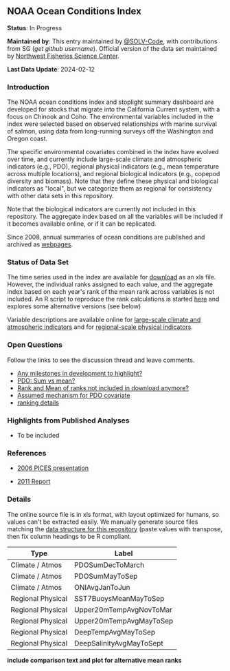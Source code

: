## NOAA Ocean Conditions Index

**Status**: In Progress

**Maintained by**: This entry maintained by [@SOLV-Code](https://github.com/SOLV-Code), with contributions from SG (*get github username*). Official version of the data set maintained by [Northwest Fisheries Science Center](https://www.fisheries.noaa.gov/about/northwest-fisheries-science-center).

**Last Data Update**: 2024-02-12

### Introduction

The NOAA ocean conditions index and stoplight summary dashboard are developed for stocks that migrate into the California Current system, with a focus on Chinook and Coho. The environmental variables included in the index were selected based on observed relationships with marine survival of salmon, using data from long-running surveys off the Washington and Oregon coast.

The specific environmental covariates combined in the index have evolved over time, and currently include large-scale climate and atmospheric indicators (e.g., PDO), regional physical indicators (e.g., mean temperature across multiple locations), and regional biological indicators (e.g., copepod diversity and biomass). Note that they define these physical and biological indicators as "local", but we categorize them as regional for consistency with other data sets in this repository.

Note that the biological indicators are currently not included in this repository. The aggregate index based on all the variables will be included if it becomes available online, or if it can be replicated. 

Since 2008, annual summaries of ocean conditions are published and archived as [webpages](https://www.fisheries.noaa.gov/west-coast/science-data/summary-ocean-indicators-2008-present). 


### Status of Data Set

The time series used in the index are available for 
[download](https://www.fisheries.noaa.gov/west-coast/science-data/ocean-conditions-indicators-trends) as an xls file. However, the individual ranks assigned to each value, and the aggregate index based on each year's rank of the mean rank across variables is not included. An R script to reproduce the rank calculations is started [here](https://github.com/SOLV-Code/Open-Source-Env-Cov-PacSalmon/blob/main/CODE/NOAA_OceanConditionsIndex/1_OceanCondIdx_CalculateRanks.R) and explores some alternative versions (see below)



Variable descriptions are available online for [large-scale climate and atmospheric indicators](https://www.fisheries.noaa.gov/west-coast/science-data/climate-and-atmospheric-indicators) and for [regional-scale physical indicators](https://www.fisheries.noaa.gov/west-coast/science-data/local-physical-indicators).


### Open Questions 

Follow the links to see the discussion thread and leave comments.

* [Any milestones in development to highlight?](https://github.com/SOLV-Code/Open-Source-Env-Cov-PacSalmon/issues/36)
* [PDO: Sum vs mean?](https://github.com/SOLV-Code/Open-Source-Env-Cov-PacSalmon/issues/37)
* [Rank and Mean of ranks not included in download anymore?](https://github.com/SOLV-Code/Open-Source-Env-Cov-PacSalmon/issues/38)
* [Assumed mechanism for PDO covariate](https://github.com/SOLV-Code/Open-Source-Env-Cov-PacSalmon/issues/69)
* [ranking details](https://github.com/SOLV-Code/Open-Source-Env-Cov-PacSalmon/issues/104)

### Highlights from Published Analyses

* To be included





### References

* [2006 PICES presentation](https://meetings.pices.int/publications/presentations/PICES_15/Ann15_S1/S1_Casillas-Peterson.pdf)

* [2011 Report](https://meridian.allenpress.com/jfwm/article-supplement/138759/pdf/10_3996_042010-jfwm-009_s6/)




### Details


The online source file is in xls format, with layout optimized for humans, so values can't be extracted easily. We manually generate source files matching the [data structure for this repository](https://github.com/SOLV-Code/Open-Source-Env-Cov-PacSalmon/tree/main/DATA) (paste values with transpose, then fix column headings to be R compliant.



Type	| Label
-- | --
Climate / Atmos |  PDOSumDecToMarch
Climate / Atmos |  		PDOSumMayToSep
Climate / Atmos |  		ONIAvgJanToJun
Regional Physical |		SST7BuoysMeanMayToSep
Regional Physical |		Upper20mTempAvgNovToMar
Regional Physical |		Upper20mTempAvgMayToSep
Regional Physical |		DeepTempAvgMayToSep
Regional Physical |		DeepSalinityAvgMayToSept


**include comparison text and plot for alternative mean ranks**